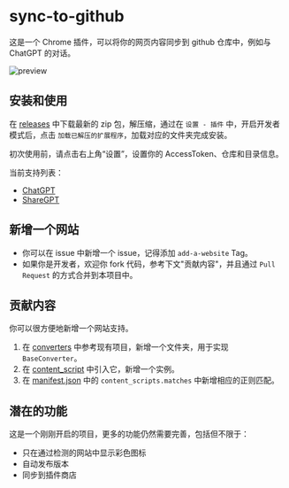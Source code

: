 # sync-to-github

这是一个 Chrome 插件，可以将你的网页内容同步到 github 仓库中，例如与 ChatGPT 的对话。

![preview](./docs/preview.gif)

## 安装和使用

在 [releases](https://github.com/aircloud/sync-to-github/releases) 中下载最新的 zip 包，解压缩，通过在 `设置 - 插件` 中，开启开发者模式后，点击 `加载已解压的扩展程序`，加载对应的文件夹完成安装。

初次使用前，请点击右上角“设置”，设置你的 AccessToken、仓库和目录信息。

当前支持列表：

- [ChatGPT](https://chat.openai.com/)
- [ShareGPT](https://sharegpt.com)

## 新增一个网站

- 你可以在 issue 中新增一个 issue，记得添加 `add-a-website` Tag。
- 如果你是开发者，欢迎你 fork 代码，参考下文"贡献内容"，并且通过 `Pull Request` 的方式合并到本项目中。

## 贡献内容

你可以很方便地新增一个网站支持。

1. 在 [converters](apps/chrome-ext/src/converters) 中参考现有项目，新增一个文件夹，用于实现 `BaseConverter`。
2. 在 [content_script](apps/chrome-ext/src/content_script.ts) 中引入它，新增一个实例。
3. 在 [manifest.json](apps/chrome-ext/public/manifest.json) 中的 `content_scripts.matches` 中新增相应的正则匹配。

## 潜在的功能

这是一个刚刚开启的项目，更多的功能仍然需要完善，包括但不限于：

- 只在通过检测的网站中显示彩色图标
- 自动发布版本
- 同步到插件商店
